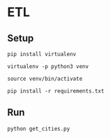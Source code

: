 # ETL

## Setup

```
pip install virtualenv
```

```
virtualenv -p python3 venv
```

```
source venv/bin/activate
```

```
pip install -r requirements.txt
```

## Run

```
python get_cities.py
```
